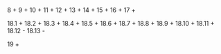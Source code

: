 8 + 9 + 10 + 11 + 12 + 13 + 14 + 15 + 16 + 17 +

18.1 + 18.2 + 18.3 + 18.4 + 18.5 + 18.6 + 18.7 + 18.8 + 18.9 + 18.10 + 18.11 + 18.12 - 18.13 -

19 +

